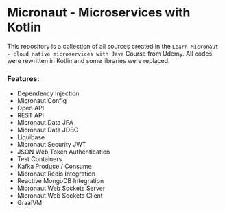 # Micronaut - Microservices with Kotlin

This repository is a collection of all sources created in the `Learn Micronaut - cloud native microservices with Java` Course from Udemy. All codes were rewritten in Kotlin and some libraries were replaced.

### Features:
* Dependency Injection
* Micronaut Config
* Open API
* REST API
* Micronaut Data JPA
* Micronaut Data JDBC
* Liquibase
* Micronaut Security JWT
* JSON Web Token Authentication
* Test Containers
* Kafka Produce / Consume
* Micronaut Redis Integration
* Reactive MongoDB Integration
* Micronaut Web Sockets Server
* Micronaut Web Sockets Client
* GraalVM
